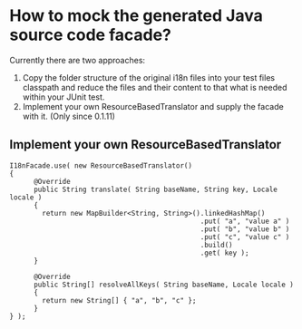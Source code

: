 # How to mock the generated Java source code facade? #

Currently there are two approaches:

  1. Copy the folder structure of the original i18n files into your test files classpath and reduce the files and their content to that what is needed within your JUnit test.
  1. Implement your own ResourceBasedTranslator and supply the facade with it. (Only since 0.1.11)

## Implement your own ResourceBasedTranslator ##

```
I18nFacade.use( new ResourceBasedTranslator()
{
      @Override
      public String translate( String baseName, String key, Locale locale )
      {
        return new MapBuilder<String, String>().linkedHashMap()
                                               .put( "a", "value a" )
                                               .put( "b", "value b" )
                                               .put( "c", "value c" )
                                               .build()
                                               .get( key );
      }
      
      @Override
      public String[] resolveAllKeys( String baseName, Locale locale )
      {
        return new String[] { "a", "b", "c" };
      }
} );
```